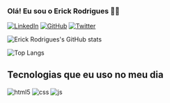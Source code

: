 
### Olá! Eu sou o Erick Rodrigues 🙌🏻


[![LinkedIn](https://img.shields.io/badge/LinkedIn-0077B5?style=for-the-badge&logo=linkedin&logoColor=white
)](https://www.linkedin.com/in/erickrodrigues38)
[![GitHub](https://img.shields.io/badge/GitHub-100000?style=for-the-badge&logo=github&logoColor=white
)](https://github.com/erickrodrigues2)
[![Twitter](https://img.shields.io/badge/Twitter-1DA1F2?style=for-the-badge&logo=twitter&logoColor=white
)](https://twitter.com/erkrodrigs)

![Erick Rodrigues's GitHub stats](https://github-readme-stats.vercel.app/api?username=erickrodrigues2&show_icons=true&theme=dracula)

![Top Langs](https://github-readme-stats.vercel.app/api/top-langs/?username=erickrodrigues2&langs_count=8)

## Tecnologias que eu uso no meu dia

<div style="display: inline_block">
  <img align="center" alt="html5" src="https://img.shields.io/badge/HTML5-E34F26?style=for-the-badge&logo=html5&logoColor=white" />
  <img align="center" alt="css" src="https://img.shields.io/badge/CSS3-1572B6?style=for-the-badge&logo=css3&logoColor=white" />
  <img align="center" alt="js" src="https://img.shields.io/badge/JavaScript-F7DF1E?style=for-the-badge&logo=javascript&logoColor=black" />
</div><br/>

